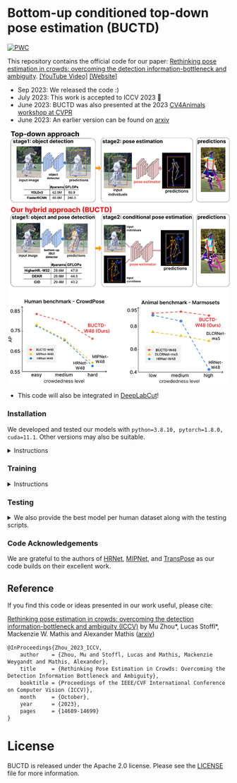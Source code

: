 # Bottom-up conditioned top-down pose estimation (BUCTD) 

[![PWC](https://img.shields.io/endpoint.svg?url=https://paperswithcode.com/badge/rethinking-pose-estimation-in-crowds/pose-estimation-on-crowdpose)](https://paperswithcode.com/sota/pose-estimation-on-crowdpose?p=rethinking-pose-estimation-in-crowds)

This repository contains the official code for our paper: [Rethinking pose estimation in crowds: overcoming the detection information-bottleneck and ambiguity](https://openaccess.thecvf.com/content/ICCV2023/papers/Zhou_Rethinking_Pose_Estimation_in_Crowds_Overcoming_the_Detection_Information_Bottleneck_ICCV_2023_paper.pdf). 
[[YouTube Video]](https://www.youtube.com/watch?v=BHZnA-CZeZY) [[Website]](https://amathislab.github.io/BUCTD/)


- Sep 2023: We released the code :)
- July 2023: This work is accepted to ICCV 2023 🎉
- June 2023: BUCTD was also presented at the 2023 [CV4Animals workshop at CVPR](https://www.cv4animals.com)
- June 2023: An earlier version can be found on [arxiv](https://arxiv.org/abs/2306.07879)

<img src="media/BUCTD_fig1.png" width="600">

- This code will also be integrated in [DeepLabCut](https://github.com/DeepLabCut/DeepLabCut)!

### Installation 

We developed and tested our models with ```python=3.8.10, pytorch=1.8.0, cuda=11.1```. Other versions may also be suitable.

<details>
  <summary>Instructions</summary>
   
   1. Clone this repo, and in the following we will call the directory that you cloned ${BUCTD_ROOT}.

   ```sh
   git clone https://github.com/amathislab/BUCTD.git
   cd ${BUCTD_ROOT}
   ```

   2. Install Pytorch and torchvision

   Follow the instructions on https://pytorch.org/get-started/locally/.
   ```sh
   # an example:
   conda install pytorch==1.8.0 torchvision==0.9.0 cudatoolkit=11.1 -c pytorch -c conda-forge
   ```

   3. Install other needed packages
   
   ```sh
   pip install -r requirements.txt
   ```

   4. Install [COCOAPI](https://github.com/cocodataset/cocoapi)
   
   ```sh
   # COCOAPI=/path/to/clone/cocoapi
   git clone https://github.com/cocodataset/cocoapi.git $COCOAPI
   cd $COCOAPI/PythonAPI
   # Install into global site-packages
   make install
   # Alternatively, if you do not have permissions or prefer
   # not to install the COCO API into global site-packages
   python setup.py install --user
   ```
   
   5. Install [CrowdPoseAPI](https://github.com/Jeff-sjtu/CrowdPose) exactly in the same way as COCOAPI.

   6. Install NMS
   
   ```sh
   cd ${BUCTD_ROOT}/lib
   make
   ```
   
</details>


### Training
<details>
  <summary>Instructions</summary>

***Generative sampling***

You can use the script: ```train_BUCTD_synthesis_noise.sh```.

***Empirical sampling***

You can match your own bottom-up (BU) models by updating the scripts in [./data_preprocessing/](./data_preprocessing/). 

If you don't want to match your own BU models for training, we provide the training annotations. You can download the annotations [here](https://drive.google.com/drive/folders/17UnDWUtvcXrmuH90_wYrDUxYDOBkQ0C1?usp=share_link).

During inference, we use different BU/one-stage model's predictions (e.g. PETR, CID) as Conditions. The result files can be downloaded from the link above. 

</details>

### Testing
<details>
  <summary>We also provide the best model per human dataset along with the testing scripts.</summary>
  
### COCO

| Model | Sampling strategy | Image Size | Condition | AP | Weights | Script |
|-------|---------------|------------|-----------|----|----------|------|
|  BUCTD-preNet-W48     |        Generative sampling       |    384x288        |     PETR     |  77.8  |          [download](https://drive.google.com/drive/folders/10hxmkl_77SKwe13PTFP00YFL5Um66pDG?usp=share_link)     | [script](./scripts/test/test_BUCTD_prenet_gen_sample.sh)  |


### OCHuman

| Model | Sampling strategy | Image Size | Condition | AP_val | AP_test | Weights | Script |
|-------|---------------|------------|-----------|----|--------|----------|------|
|  BUCTD-CoAM-W48     |        Generative sampling (3x iterative refinement)      |    384x288        |     CID-W32      |  49.0  |    48.5  |    [download](https://drive.google.com/drive/folders/1N-db7E2Ic57oFy_6C_Pt5ML_pUmVHFQt)     | [script](./scripts/test/test_BUCTD_COAM_gen_sample.sh) |


### CrowdPose

| Model | Sampling strategy | Image Size | Condition | AP | Weights | Script |
|-------|---------------|------------|-----------|----|----------|------|
|  BUCTD-CoAM-W48     |        Generative sampling       |    384x288        |      PETR      |  78.5  |      [download](https://drive.google.com/drive/folders/1fxsVMdXo1lagxr6mKOvDG-eH_2lYTFQh?usp=share_link)     | [script](./scripts/train/train_BUCTD_COAM_gen_sample.sh)

</details>


### Code Acknowledgements

We are grateful to the authors of [HRNet](https://github.com/HRNet/deep-high-resolution-net.pytorch), [MIPNet](https://rawalkhirodkar.github.io/mipnet), and [TransPose](https://github.com/yangsenius/TransPose) as our code builds on their excellent work. 

## Reference

If you find this code or ideas presented in our work useful, please cite:

[Rethinking pose estimation in crowds: overcoming the detection information-bottleneck and ambiguity (ICCV)](https://openaccess.thecvf.com/content/ICCV2023/papers/Zhou_Rethinking_Pose_Estimation_in_Crowds_Overcoming_the_Detection_Information_Bottleneck_ICCV_2023_paper.pdf) by Mu Zhou*, Lucas Stoffl*, Mackenzie W. Mathis and Alexander Mathis ([arxiv](https://arxiv.org/abs/2306.07879))


```
@InProceedings{Zhou_2023_ICCV,
    author    = {Zhou, Mu and Stoffl, Lucas and Mathis, Mackenzie Weygandt and Mathis, Alexander},
    title     = {Rethinking Pose Estimation in Crowds: Overcoming the Detection Information Bottleneck and Ambiguity},
    booktitle = {Proceedings of the IEEE/CVF International Conference on Computer Vision (ICCV)},
    month     = {October},
    year      = {2023},
    pages     = {14689-14699}
}
```

# License

BUCTD is released under the Apache 2.0 license. Please see the [LICENSE](LICENSE) file for more information.
